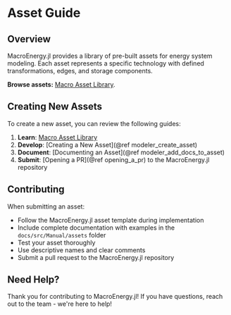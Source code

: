 # Asset Guide

## Overview

MacroEnergy.jl provides a library of pre-built assets for energy system modeling. Each asset represents a specific technology with defined transformations, edges, and storage components.

**Browse assets:** [Macro Asset Library](@ref).

## Creating New Assets

To create a new asset, you can review the following guides:

1. **Learn**: [Macro Asset Library](@ref)
2. **Develop**: [Creating a New Asset](@ref modeler_create_asset)
3. **Document**: [Documenting an Asset](@ref modeler_add_docs_to_asset)
4. **Submit**: [Opening a PR](@ref opening_a_pr) to the MacroEnergy.jl repository

## Contributing

When submitting an asset:

- Follow the MacroEnergy.jl asset template during implementation
- Include complete documentation with examples in the `docs/src/Manual/assets` folder
- Test your asset thoroughly
- Use descriptive names and clear comments
- Submit a pull request to the MacroEnergy.jl repository

## Need Help?

Thank you for contributing to MacroEnergy.jl! If you have questions, reach out to the team - we're here to help!